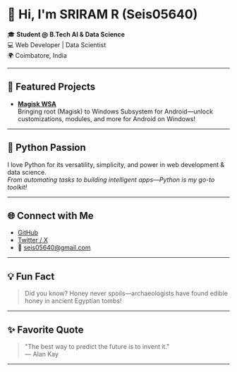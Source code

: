 # 👋 Hi, I'm SRIRAM R (Seis05640)

🎓 **Student @ B.Tech AI & Data Science**  
💻 Web Developer | Data Scientist  
🌍 Coimbatore, India

---

## 🚀 Featured Projects

- **[Magisk WSA](https://github.com/Seis05640/magisk-wsa)**  
  Bringing root (Magisk) to Windows Subsystem for Android—unlock customizations, modules, and more for Android on Windows!

---

## 🐍 Python Passion

I love Python for its versatility, simplicity, and power in web development & data science.  
*From automating tasks to building intelligent apps—Python is my go-to toolkit!*

---

## 🌐 Connect with Me

- [GitHub](https://github.com/Seis05640)
- [Twitter / X](https://twitter.com/Sriram89636664)
- 📧 seis05640@gmail.com

---

## 💡 Fun Fact

> Did you know? Honey never spoils—archaeologists have found edible honey in ancient Egyptian tombs!

---

## ✨ Favorite Quote

> "The best way to predict the future is to invent it."  
> — Alan Kay

---

<!--
Minimal, creative, and always learning.
-->

